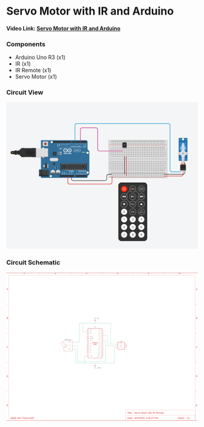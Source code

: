 # Servo Motor with IR and Arduino
#### Video Link: [Servo Motor with IR and Arduino](https://youtu.be/B6ad4jct64I?si=GTTsqqtXimOromql)

### Components
- Arduino Uno R3 (x1)
- IR (x1)
- IR Remote (x1)
- Servo Motor (x1)

### Circuit View
![alt text](circuit.png)

### Circuit Schematic
![alt text](circuit_schematic.png)